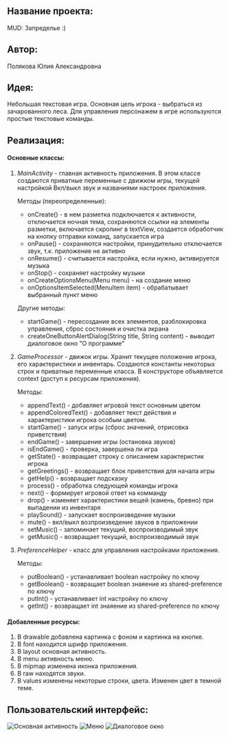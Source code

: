 ## Название проекта:

MUD: Запределье :)

## Автор:

Полякова Юлия Александровна

## Идея:

Небольшая текстовая игра. Основная цель игрока - выбраться из зачарованного леса. Для управления персонажем в игре используются простые текстовые команды.

## Реализация:

#### Основные классы:

1. *MainActivity* - главная активность приложения. В этом классе создаются приватные переменные с движком игры, текущей настройкой Вкл/выкл звук и названиями настроек приложения.

    Методы (переопределенные):
    * onCreate() - в нем разметка подключается к активности, отключается ночная тема, сохраняются ссылки на элементы разметки, включается скролинг в textView, создается обработчик на кнопку отправки команд, запускается игра
    * onPause() - сохраняются настройки, принудительно отключается звук, т.к. приложение не активно
    * onResume() - считывается настройка, если нужно, активируется музыка
    * onStop() - сохраняет настройку музыки
    * onCreateOptionsMenu(Menu menu) - на создание меню
    * onOptionsItemSelected(MenuItem item) - обрабатывает выбранный пункт меню
   
    Другие методы:
    * startGame() - пересоздание всех элементов, разблокировка управления, сброс состояния и очистка экрана
    * createOneButtonAlertDialog(String title, String content) - выводит диалоговое окно "О программе"
    

2. *GameProcessor* - движок игры. Хранит текущее положение игрока, его характеристики и инвентарь. Создаются константы некоторых строк и приватные переменные класса. В конструкторе объявляется context (доступ к ресурсам приложения).

    Методы:
    * appendText() - добавляет игровой текст основным цветом
    * appendColoredText() - добавляет текст действия и характеристики игрока особым цветом.
    * startGame() - запуск игры (сброс значений, отрисовка приветствия)
    * endGame() - завершение игры (остановка звуков)
    * isEndGame() - проверка, завершена ли игра
    * getState() - возвращает строку с описанием характеристик игрока
    * getGreetings() - возвращает блок приветствия для начала игры
    * getHelp() - возвращает подсказку
    * process() - обработка следующей команды игрока
    * next() - формирует игровой ответ на комманду
    * drop() - изменяет характеристики вещей (камень, бревно) при выпадении из инвентаря
    * playSound() - запускает воспроизведение музыки
    * mute() - вкл/выкл возпроизведение звуков в приложении
    * setMusic() - запоминает текущий, воспроизводимый звук
    * getMusic() - возвращает текущий, воспроизводимый звук


3. *PreferenceHelper* - класс для управления настройками приложения.

    Методы:
    * putBoolean() - устанавливает boolean настройку по ключу
    * getBoolean() - возвращает boolean знаяение из shared-preference по ключу
    * putInt() - устанавливает int настройку по ключу
    * getInt() - возвращает int знаяение из shared-preference по ключу


#### Добавленные ресурсы:

1. В drawable добавлена картинка с фоном и картинка на кнопке.
2. В font находится шрифр приложения.
3. В layout основная активность.
4. В menu активность меню.
5. В mipmap изменена иконка приложения.
6. В raw находятся звуки.
7. В values изменены некоторые строки, цвета. Изменен цвет в темной теме.

## Пользовательский интерфейс:
![Основная активность](assets/main_activity.png "Основная активность")
![Меню](assets/menu_activity.png "Меню")
![Диалоговое окно](assets/dialog_window.png "Диалоговое окно")